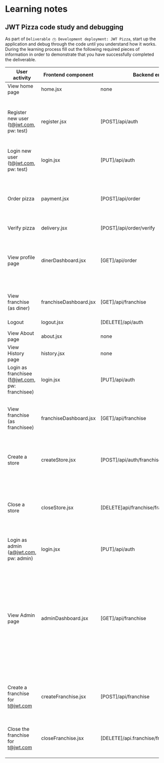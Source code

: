 # Learning notes

## JWT Pizza code study and debugging

As part of `Deliverable ⓵ Development deployment: JWT Pizza`, start up the application and debug through the code until you understand how it works. During the learning process fill out the following required pieces of information in order to demonstrate that you have successfully completed the deliverable.

| User activity                                       | Frontend component | Backend endpoints | Database SQL                                   |
| --------------------------------------------------- | ------------------ | ----------------- | ---------------------------------------------- |
| View home page                                      |     home.jsx       |  none             |    none                                        |
| Register new user<br/>(t@jwt.com, pw: test)         |  register.jsx      | [POST]/api/auth   |  INSERT INTO user (name, email, password) VALUES (?, ?, ?)<br/> INSERT INTO userRole (userId, role, objectId) VALUES (?, ?, ?)<br/> INSERT INTO auth (token, userId) VALUES (?, ?)                                             |
| Login new user<br/>(t@jwt.com, pw: test)            |  login.jsx         | [PUT]/api/auth    | SELECT * FROM user WHERE email=?<br> SELECT * FROM userRole WHERE userId=? |
| Order pizza                                         | payment.jsx        | [POST]/api/order  | INSERT INTO dinerOrder (dinerId, franchiseId, storeId, date) VALUES (?, ?, ?, now()) <br/> INSERT INTO orderItem (orderId, menuId, description, price) VALUES (?, ?, ?, ?)|
| Verify pizza                                        |   delivery.jsx     | [POST]/api/order/verify | none                   |
| View profile page                                   | dinerDashboard.jsx | [GET]/api/order   | SELECT id, franchiseId, storeId, date FROM dinerOrder WHERE dinerId=? LIMIT ${offset},${config.db.listPerPage}<br/> SELECT id, menuId, description, price FROM orderItem WHERE orderId=?                                     |
| View franchise<br/>(as diner)                       | franchiseDashboard.jsx | [GET]/api/franchise |  SELECT objectId FROM userRole WHERE role='franchisee' AND userId=?|
| Logout                                              | logout.jsx         |[DELETE]/api/auth  |  DELETE FROM auth WHERE token=?                |
| View About page                                     | about.jsx                  |   none                |                  none                              |
| View History page                                   |      history.jsx              |    none               |                none                                |
| Login as franchisee<br/>(f@jwt.com, pw: franchisee) |   login.jsx                 |    [PUT]/api/auth               | SELECT * FROM user WHERE email=?<br> SELECT * FROM userRole WHERE userId=?                                               |
| View franchise<br/>(as franchisee)                  |    franchiseDashboard.jsx                |  [GET]/api/franchise                 |  SELECT objectId FROM userRole WHERE role='franchisee' AND userId=? <br/> SELECT id, name FROM franchise WHERE id in (${franchiseIds.join(',')})                                             |
| Create a store                                      |  createStore.jsx                  |  [POST]/api/auth/franchiseid/store                 | SELECT u.id, u.name, u.email FROM userRole AS ur JOIN user AS u ON u.id=ur.userId WHERE ur.objectId=? AND ur.role='franchisee'                                               |
| Close a store                                       | closeStore.jsx                   | [DELETE]api/franchise/franchiseid/store/storeid                  |  SELECT u.id, u.name, u.email FROM userRole AS ur JOIN user AS u ON u.id=ur.userId WHERE ur.objectId=? AND ur.role='franchisee'<br/> DELETE FROM store WHERE franchiseId=? AND id=?                                              |
| Login as admin<br/>(a@jwt.com, pw: admin)           | login.jsx                   | [PUT]/api/auth                  |  SELECT * FROM user WHERE email=?<br> SELECT * FROM userRole WHERE userId=?                                               |
| View Admin page                                     |  adminDashboard.jsx                  | [GET]/api/franchise                  |  SELECT id, name FROM franchise <br/> SELECT u.id, u.name, u.email FROM userRole AS ur JOIN user AS u ON u.id=ur.userId WHERE ur.objectId=? AND ur.role='franchisee' <br/> SELECT s.id, s.name, COALESCE(SUM(oi.price), 0) AS totalRevenue FROM dinerOrder AS do JOIN orderItem AS oi ON do.id=oi.orderId RIGHT JOIN store AS s ON s.id=do.storeId WHERE s.franchiseId=? GROUP BY s.id|
| Create a franchise for t@jwt.com                    | createFranchise.jsx                   | [POST]/api/franchise                  |  SELECT id, name FROM user WHERE email=? <br/> INSERT INTO franchise (name) VALUES (?) <br/> INSERT INTO userRole (userId, role, objectId) VALUES (?, ?, ?)                    |
| Close the franchise for t@jwt.com                   | closeFranchise.jsx                   |  [DELETE]/api.franchise/franchiseID                 | DELETE FROM store WHERE franchiseId=?<br/> DELETE FROM userRole WHERE objectId=?<br/>DELETE FROM franchise WHERE id=? |

